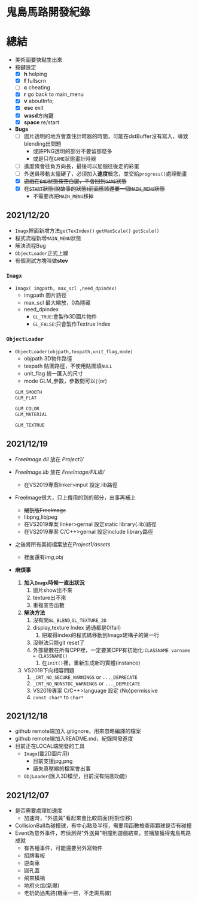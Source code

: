 # **鬼島馬路**開發紀錄
# 總結
* 美術圖要快點生出來
* 按鍵設定
    - [x] **h** helping
    - [x] **f** fullscrn
    - [ ] **c** cheating
    - [X] **r** go back to main_menu
    - [X] **v** aboutInfo;
    - [x] **esc** exit
    - [x] **wasd**方向鍵
    - [x] **space** re/start
* **Bugs**
    - [ ] 圖片透明的地方會蓋住計時器的時間，可能在dstBuffer沒有寫入，導致blending出問題
        * 或許PNG透明的部分不要留那麼多  
        * 或是只在`GAME`狀態畫計時器
    - [ ] 進度條會往負方向長，最後可以加個往後走的彩蛋
    - [ ] 外送員移動太僵硬了，必須加入**速度**概念，並交給`progress()`處理動畫
    - [X] ~~遊戲在`END`狀態按空白鍵，不會回到`GAME`狀態~~
    - [x] ~~在`START`狀態(說故事的狀態)前面應該還要一個`MAIN_MENU`狀態~~
        * 不需要再把`MAIN_MENU`移掉   

## 2021/12/20
* `Imagx`裡面新增方法`getTexIndex()` `getMaxScale()` `getScale()`
* 程式流程新增`MAIN_MENU`狀態
* 解決流程Bug
* `ObjectLoader`正式上線
* 有個測試方塊叫做**stev**

### `Imagx`
* `Imagx( imgpath, max_scl ,need_dpindex)`
    * imgpath 圖片路徑
    * max_scl 最大縮放，0為隱藏
    * need_dpindex
        * `GL_TRUE`:會製作3D圖片物件
        * `GL_FALSE`:只會製作Textrue Index

### `ObjectLoader`
* `ObjectLoader(objpath,texpath,unit_flag,mode)`
    * objpath 3D物件路徑
    * texpath 貼圖路徑，不使用貼圖填`NULL`
    * unit_flag 統一匯入的尺寸
    * mode GLM_參數，參數間可以`|`(or)
    ```C
    GLM_SMOOTH
    GLM_FLAT

    GLM_COLOR
    GLM_MATERIAL

    GLM_TEXTRUE
    ```


## 2021/12/19
* *FreeImage.dll* 放在 *Project1/*
* *FreeImage.lib* 放在 *FreeImage/FILIB/*
	* 在VS2019專案linker>input 設定.lib路徑
* FreeImage很大，只上傳用的到的部分，出事再補上
    * ~~閹割版FreeImage~~
	* libpng,libjpeg
	* 在VS2019專案 linker>gernal 設定static library(.lib)路徑
	* 在VS2019專案 C/C++>gernal 設定include library路徑
* 之後將所有美術檔案放在*Project1/assets*
    * 裡面還有*img*,*obj*

* **麻煩事**
    1. **加入`Imagx`時候一直出狀況**
        1. 圖片show出不來
        2. texture出不來
		1. 重複宣告函數
	1. **解決方法**
      	1. 沒有開`GL_BLEND`,`GL_TEXTURE_2D`
      	2. display,texture Index 通通都是0(fail)
         	1. 把取得index的程式碼移動到Imagx建構子的第一行
       	1. 沒辦法只能git reset了
       	2. 外部變數在所有CPP裡，一定要某CPP有初始化:`CLASSNAME varname = CLASSNAME()`
          	1. 在`init()`裡，重新生成新的實體(instance)
    1. VS2019下向相容問題
       1. `_CRT_NO_SECURE_WARNINGS` or `..._DEPRECATE`
       2. `_CRT_NO_NONSTDC_WARNINGS` or `..._DEPRECATE`
       3. VS2019專案 C/C++>language 設定 (No)permissive
       4. `const char*` to `char*`

## 2021/12/18
* github remote端加入.gitignore，用來忽略編譯的檔案
* github remote端加入README.md，紀錄開發進度
* 目前正在LOCAL端開發的工具
	* `Imagx`(載2D圖片用)
		* 目前支援jpg,png
		* 讀失真壓縮的檔案會出事
	* `ObjLoader`(匯入3D模型，目前沒有貼圖功能)

## 2021/12/07
* 是否需要處理加速度
	* 加速時，"外送員"看起來會比較前面(相對位移)
* CollisionBall為碰撞球，有中心點及半徑，需要用函數檢查兩顆球是否有碰撞
* Event為意外事件，若偵測與"外送員"相撞則遊戲結束，並播放獲得鬼島馬路成就
	* 有各種事件，可能還要另外寫物件
	* 招牌看板
	* 逆向車
	* 圓孔蓋
	* 飛來橫禍
	* 地府火焰(氣爆)
	* 老奶奶過馬路(機車一些，不走斑馬線)

